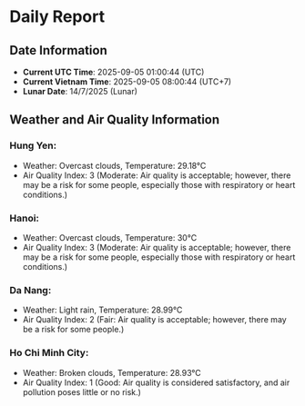 # Daily Report
## Date Information
- **Current UTC Time**: 2025-09-05 01:00:44 (UTC)
- **Current Vietnam Time**: 2025-09-05 08:00:44 (UTC+7)
- **Lunar Date**: 14/7/2025 (Lunar)

## Weather and Air Quality Information

### Hung Yen:
- Weather: Overcast clouds, Temperature: 29.18°C
- Air Quality Index: 3 (Moderate: Air quality is acceptable; however, there may be a risk for some people, especially those with respiratory or heart conditions.)

### Hanoi:
- Weather: Overcast clouds, Temperature: 30°C
- Air Quality Index: 3 (Moderate: Air quality is acceptable; however, there may be a risk for some people, especially those with respiratory or heart conditions.)

### Da Nang:
- Weather: Light rain, Temperature: 28.99°C
- Air Quality Index: 2 (Fair: Air quality is acceptable; however, there may be a risk for some people.)

### Ho Chi Minh City:
- Weather: Broken clouds, Temperature: 28.93°C
- Air Quality Index: 1 (Good: Air quality is considered satisfactory, and air pollution poses little or no risk.)
